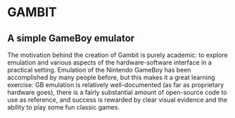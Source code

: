 GAMBIT
======
A simple GameBoy emulator
-------------------------

The motivation behind the creation of Gambit is purely academic: to explore emulation and various aspects of the hardware-software interface in a practical setting. Emulation of the Nintendo GameBoy has been accomplished by many people before, but this makes it a great learning exercise: GB emulation is relatively well-documented (as far as proprietary hardware goes), there is a fairly substantial amount of open-source code to use as reference, and success is rewarded by clear visual evidence and the ability to play some fun classic games.